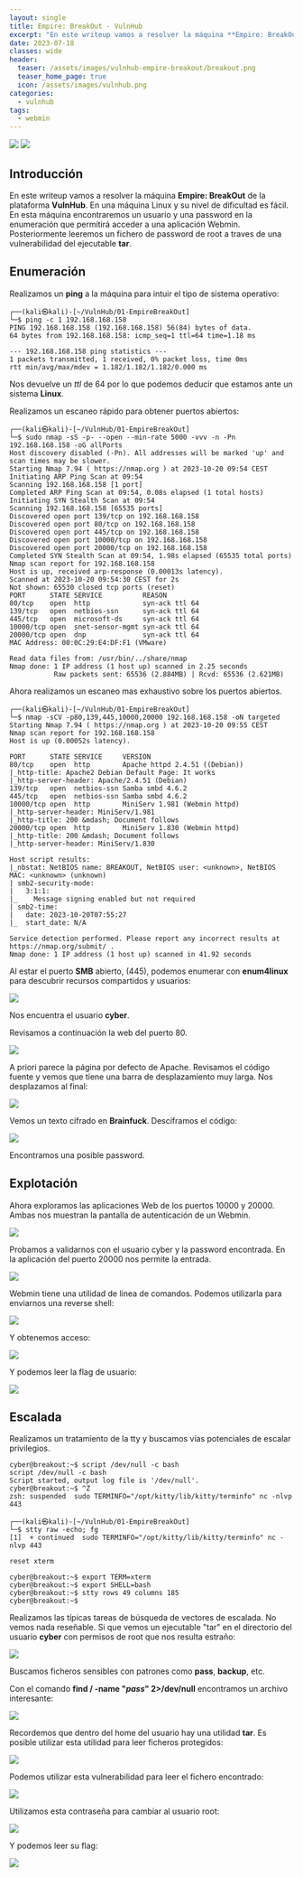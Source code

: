 ```yaml
---
layout: single
title: Empire: BreakOut - VulnHub
excerpt: "En este writeup vamos a resolver la máquina **Empire: BreakOut** de la plataforma **VulnHub**. En una máquina Linux y su nivel de dificultad es fácil. En esta máquina encontraremos un usuario y una password en la enumeración que permitirá acceder a una aplicación Webmin. Posteriormente leeremos un fichero de password de root a traves de una vulnerabilidad del ejecutable **tar**."
date: 2023-07-18
classes: wide
header:
  teaser: /assets/images/vulnhub-empire-breakout/breakout.png
  teaser_home_page: true
  icon: /assets/images/vulnhub.png
categories:
  - vulnhub
tags:
  - webmin
---
```


![](/assets/images/vulnhub.png)
![](/assets/images/vulnhub-empire-breakout/breakout.png)

## Introducción

En este writeup vamos a resolver la máquina **Empire: BreakOut** de la plataforma **VulnHub**. En una máquina Linux y su nivel de dificultad es fácil. En esta máquina encontraremos un usuario y una password en la enumeración que permitirá acceder a una aplicación Webmin. Posteriormente leeremos un fichero de password de root a traves de una vulnerabilidad del ejecutable **tar**.

## Enumeración

Realizamos un **ping** a la máquina para intuir el tipo de sistema operativo:

```console
┌──(kali㉿kali)-[~/VulnHub/01-EmpireBreakOut]
└─$ ping -c 1 192.168.168.158
PING 192.168.168.158 (192.168.168.158) 56(84) bytes of data.
64 bytes from 192.168.168.158: icmp_seq=1 ttl=64 time=1.18 ms

--- 192.168.168.158 ping statistics ---
1 packets transmitted, 1 received, 0% packet loss, time 0ms
rtt min/avg/max/mdev = 1.182/1.182/1.182/0.000 ms
```

Nos devuelve un *ttl* de 64 por lo que podemos deducir que estamos ante un sistema **Linux**.

Realizamos un escaneo rápido para obtener puertos abiertos:

```console
┌──(kali㉿kali)-[~/VulnHub/01-EmpireBreakOut]
└─$ sudo nmap -sS -p- --open --min-rate 5000 -vvv -n -Pn 192.168.168.158 -oG allPorts
Host discovery disabled (-Pn). All addresses will be marked 'up' and scan times may be slower.
Starting Nmap 7.94 ( https://nmap.org ) at 2023-10-20 09:54 CEST
Initiating ARP Ping Scan at 09:54
Scanning 192.168.168.158 [1 port]
Completed ARP Ping Scan at 09:54, 0.08s elapsed (1 total hosts)
Initiating SYN Stealth Scan at 09:54
Scanning 192.168.168.158 [65535 ports]
Discovered open port 139/tcp on 192.168.168.158
Discovered open port 80/tcp on 192.168.168.158
Discovered open port 445/tcp on 192.168.168.158
Discovered open port 10000/tcp on 192.168.168.158
Discovered open port 20000/tcp on 192.168.168.158
Completed SYN Stealth Scan at 09:54, 1.98s elapsed (65535 total ports)
Nmap scan report for 192.168.168.158
Host is up, received arp-response (0.00013s latency).
Scanned at 2023-10-20 09:54:30 CEST for 2s
Not shown: 65530 closed tcp ports (reset)
PORT      STATE SERVICE          REASON
80/tcp    open  http             syn-ack ttl 64
139/tcp   open  netbios-ssn      syn-ack ttl 64
445/tcp   open  microsoft-ds     syn-ack ttl 64
10000/tcp open  snet-sensor-mgmt syn-ack ttl 64
20000/tcp open  dnp              syn-ack ttl 64
MAC Address: 00:0C:29:E4:DF:F1 (VMware)

Read data files from: /usr/bin/../share/nmap
Nmap done: 1 IP address (1 host up) scanned in 2.25 seconds
           Raw packets sent: 65536 (2.884MB) | Rcvd: 65536 (2.621MB)

```

Ahora realizamos un escaneo mas exhaustivo sobre los puertos abiertos.

```console
┌──(kali㉿kali)-[~/VulnHub/01-EmpireBreakOut]
└─$ nmap -sCV -p80,139,445,10000,20000 192.168.168.158 -oN targeted
Starting Nmap 7.94 ( https://nmap.org ) at 2023-10-20 09:55 CEST
Nmap scan report for 192.168.168.158
Host is up (0.00052s latency).

PORT      STATE SERVICE     VERSION
80/tcp    open  http        Apache httpd 2.4.51 ((Debian))
|_http-title: Apache2 Debian Default Page: It works
|_http-server-header: Apache/2.4.51 (Debian)
139/tcp   open  netbios-ssn Samba smbd 4.6.2
445/tcp   open  netbios-ssn Samba smbd 4.6.2
10000/tcp open  http        MiniServ 1.981 (Webmin httpd)
|_http-server-header: MiniServ/1.981
|_http-title: 200 &mdash; Document follows
20000/tcp open  http        MiniServ 1.830 (Webmin httpd)
|_http-title: 200 &mdash; Document follows
|_http-server-header: MiniServ/1.830

Host script results:
|_nbstat: NetBIOS name: BREAKOUT, NetBIOS user: <unknown>, NetBIOS MAC: <unknown> (unknown)
| smb2-security-mode: 
|   3:1:1: 
|_    Message signing enabled but not required
| smb2-time: 
|   date: 2023-10-20T07:55:27
|_  start_date: N/A

Service detection performed. Please report any incorrect results at https://nmap.org/submit/ .
Nmap done: 1 IP address (1 host up) scanned in 41.92 seconds

```

Al estar el puerto **SMB** abierto, (445), podemos enumerar con **enum4linux** para descubrir recursos compartidos y usuarios:

![](/assets/images/vulnhub-empire-breakout/image.png)

Nos encuentra el usuario **cyber**.

Revisamos a continuación la web del puerto 80.

![](/assets/images/vulnhub-empire-breakout/image-1.png)

A priori parece la página por defecto de Apache. Revisamos el código fuente y vemos que tiene una barra de desplazamiento muy larga. Nos desplazamos al final:

![](/assets/images/vulnhub-empire-breakout/image-2.png)

Vemos un texto cifrado en **Brainfuck**. Desciframos el código:

![](/assets/images/vulnhub-empire-breakout/image-3.png)

Encontramos una posible password.

## Explotación

Ahora exploramos las aplicaciones Web de los puertos 10000 y 20000. Ambas nos  muestran la pantalla de autenticación de un Webmin. 

![](/assets/images/vulnhub-empire-breakout/image-4.png)

Probamos a validarnos con el usuario cyber y la password encontrada. En la aplicación del puerto 20000 nos permite la entrada.

![](/assets/images/vulnhub-empire-breakout/image-5.png)

Webmin tiene una utilidad de linea de comandos. Podemos utilizarla para enviarnos una reverse shell:

![](/assets/images/vulnhub-empire-breakout/image-6.png)

Y obtenemos acceso:

![](/assets/images/vulnhub-empire-breakout/image-7.png)

Y podemos leer la flag de usuario:

![](/assets/images/vulnhub-empire-breakout/image-8.png)

## Escalada

Realizamos un tratamiento de la tty y buscamos vías potenciales de escalar privilegios.

```console
cyber@breakout:~$ script /dev/null -c bash
script /dev/null -c bash
Script started, output log file is '/dev/null'.
cyber@breakout:~$ ^Z
zsh: suspended  sudo TERMINFO="/opt/kitty/lib/kitty/terminfo" nc -nlvp 443
                                                                                                                                                                                         
┌──(kali㉿kali)-[~/VulnHub/01-EmpireBreakOut]
└─$ stty raw -echo; fg
[1]  + continued  sudo TERMINFO="/opt/kitty/lib/kitty/terminfo" nc -nlvp 443
                                                                            reset xterm
```

```console
cyber@breakout:~$ export TERM=xterm
cyber@breakout:~$ export SHELL=bash
cyber@breakout:~$ stty rows 49 columns 185
cyber@breakout:~$ 
```

Realizamos las típicas tareas de búsqueda de vectores de escalada. No vemos nada reseñable. Si que vemos un ejecutable "tar" en el directorio del usuario **cyber** con permisos de root que nos resulta estraño:

![](/assets/images/vulnhub-empire-breakout/image-9.png)

Buscamos ficheros sensibles con patrones como **pass**, **backup**, etc.

Con el comando **find / -name "*pass*" 2>/dev/null** encontramos un archivo interesante:

![](/assets/images/vulnhub-empire-breakout/image-10.png)

Recordemos que dentro del home del usuario hay una utilidad **tar**. Es posible utilizar esta utilidad para leer ficheros protegidos:

![](/assets/images/vulnhub-empire-breakout/image-11.png)

Podemos utilizar esta vulnerabilidad para leer el fichero encontrado:

![](/assets/images/vulnhub-empire-breakout/image-12.png)

Utilizamos esta contraseña para cambiar al usuario root:

![](/assets/images/vulnhub-empire-breakout/image-13.png)

Y podemos leer su flag:

![](/assets/images/vulnhub-empire-breakout/image-14.png)


